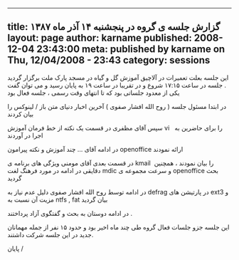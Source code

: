 ----------
title: گزارش جلسه ی گروه در پنجشنبه ۱۴ آذر ماه ۱۳۸۷ 
layout: page
author: karname
published: 2008-12-04 23:43:00
meta: published by karname on Thu, 12/04/2008 - 23:43
category: sessions
----------
این جلسه بعلت تعمیرات در آلاچیق آموزش گل و گیاه در مسجد پارک ملت برگزار گردید
. جلسه در ساعت ۱۷:۱۵ شروع و در تقریبا در ساعت ۱۹ به پایان رسید و می توان گفت
یکی از معدود جلساتی بود که تا انتهای وقت رسمی ، جلسه فعال بود


<!--more-->



در ابتدا مسئول جلسه ( روح الله افشار صفوی ) آخرین اخبار دنیای متن باز / لینوکس
را بیان کردند

سپس آقای مظفری در قسمت یک نکته از خط فرمان آموزش vi   را برای حاضرین به اجرا
در آوردند

در ادامه آقای ... چند آموزش و نکته پیرامون openoffice ارائه نمودند

در قسمت بعدی آقای مومنی ویژگی های برنامه ی kmail  را بیان نمودند ، همچنین
دقایقی در ادامه در مورد فرهنگ لغت mdic و سرعت مجموعه ی openoffice بحث گردید

در ادامه توسط روح الله افشار صفوی دلیل عدم نیاز به defrag در پارتیشن های ext3
و مزیت آن نسبت به ntfs , fat بیان گردید

در ادامه دوستان به بحث و گفتگوی آزاد پرداختند .

این جلسه جزو جلسات فعال گروه طی چند ماه اخیر بود و حدود ۱۵ نفر از جمله مهمانان
جدید در این جلسه شرکت داشتند.

پایان /
